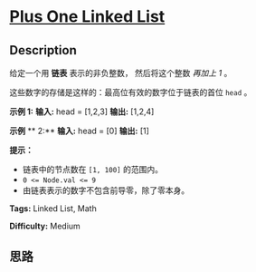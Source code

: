 # [Plus One Linked List][title]

## Description

给定一个用 **链表** 表示的非负整数， 然后将这个整数  _再加上 1_ 。

这些数字的存储是这样的：最高位有效的数字位于链表的首位 `head` 。



**示例 1:**
            **输入:** head = [1,2,3]    **输出:** [1,2,4]    

**示例** **  2:**
            **输入:** head = [0]    **输出:** [1]    



**提示：**

  * 链表中的节点数在 `[1, 100]` 的范围内。
  * `0 <= Node.val <= 9`
  * 由链表表示的数字不包含前导零，除了零本身。


**Tags:** Linked List, Math

**Difficulty:** Medium

## 思路

[title]: https://leetcode-cn.com/problems/plus-one-linked-list
